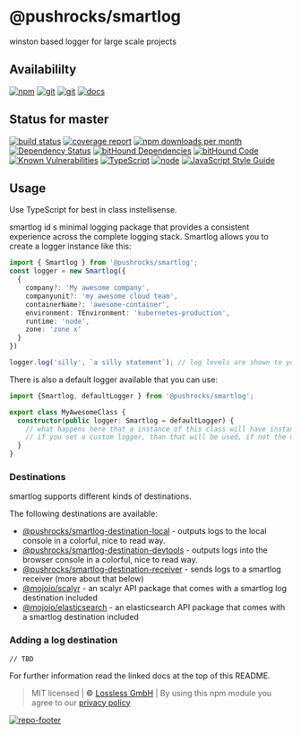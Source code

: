 # @pushrocks/smartlog

winston based logger for large scale projects

## Availabililty

[![npm](https://pushrocks.gitlab.io/assets/repo-button-npm.svg)](https://www.npmjs.com/package/smartlog)
[![git](https://pushrocks.gitlab.io/assets/repo-button-git.svg)](https://GitLab.com/pushrocks/smartlog)
[![git](https://pushrocks.gitlab.io/assets/repo-button-mirror.svg)](https://github.com/pushrocks/smartlog)
[![docs](https://pushrocks.gitlab.io/assets/repo-button-docs.svg)](https://pushrocks.gitlab.io/smartlog/)

## Status for master

[![build status](https://GitLab.com/pushrocks/smartlog/badges/master/build.svg)](https://GitLab.com/pushrocks/smartlog/commits/master)
[![coverage report](https://GitLab.com/pushrocks/smartlog/badges/master/coverage.svg)](https://GitLab.com/pushrocks/smartlog/commits/master)
[![npm downloads per month](https://img.shields.io/npm/dm/smartlog.svg)](https://www.npmjs.com/package/smartlog)
[![Dependency Status](https://david-dm.org/pushrocks/smartlog.svg)](https://david-dm.org/pushrocks/smartlog)
[![bitHound Dependencies](https://www.bithound.io/github/pushrocks/smartlog/badges/dependencies.svg)](https://www.bithound.io/github/pushrocks/smartlog/master/dependencies/npm)
[![bitHound Code](https://www.bithound.io/github/pushrocks/smartlog/badges/code.svg)](https://www.bithound.io/github/pushrocks/smartlog)
[![Known Vulnerabilities](https://snyk.io/test/npm/smartlog/badge.svg)](https://snyk.io/test/npm/smartlog)
[![TypeScript](https://img.shields.io/badge/TypeScript-2.x-blue.svg)](https://nodejs.org/dist/latest-v6.x/docs/api/)
[![node](https://img.shields.io/badge/node->=%206.x.x-blue.svg)](https://nodejs.org/dist/latest-v6.x/docs/api/)
[![JavaScript Style Guide](https://img.shields.io/badge/code%20style-standard-brightgreen.svg)](http://standardjs.com/)

## Usage

Use TypeScript for best in class instellisense.

smartlog id s minimal logging package that provides a consistent experience across the complete logging stack. Smartlog allows you to create a logger instance like this:

```ts
import { Smartlog } from '@pushrocks/smartlog';
const logger = new Smartlog({
  {
    company?: 'My awesome company',
    companyunit?: 'my awesome cloud team',
    containerName?: 'awesome-container',
    environment: TEnvironment: 'kubernetes-production',
    runtime: 'node',
    zone: 'zone x'
  }
})

logger.log('silly', `a silly statement`); // log levels are shown to you by the IDE
```

There is also a default logger available that you can use:

```ts
import {Smartlog, defaultLogger } from '@pushrocks/smartlog';

export class MyAwesomeClass {
  constructor(public logger: Smartlog = defaultLogger) {
    // what happens here that a instance of this class will have instance.logger available
    // if you set a custom logger, than that will be used, if not the default logger.
  }
}
```

### Destinations
smartlog supports different kinds of destinations.

The following destinations are available:

* [@pushrocks/smartlog-destination-local](https://www.npmjs.com/package/@pushrocks/smartlog-destination-local) - outputs logs to the local console in a colorful, nice to read way.
* [@pushrocks/smartlog-destination-devtools](https://www.npmjs.com/package/@pushrocks/smartlog-destination-devtools) - outputs logs into the browser console in a colorful, nice to read way.
* [@pushrocks/smartlog-destination-receiver](https://www.npmjs.com/package/@pushrocks/smartlog-destination-receiver) - sends logs to a smartlog receiver (more about that below)
* [@mojoio/scalyr](https://www.npmjs.com/package/@pushrocks/smartlog-destination-receiver) - an scalyr API package that comes with a smartlog log destination included
* [@mojoio/elasticsearch](https://www.npmjs.com/package/@mojoio/elasticsearch) - an elasticsearch API package that comes with a smartlog destination included

### Adding a log destination
```
// TBD
```

For further information read the linked docs at the top of this README.

> MIT licensed | **&copy;** [Lossless GmbH](https://lossless.gmbh)
> | By using this npm module you agree to our [privacy policy](https://lossless.gmbH/privacy.html)

[![repo-footer](https://pushrocks.gitlab.io/assets/repo-footer.svg)](https://push.rocks)
